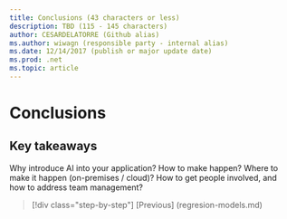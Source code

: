 ```yaml
---
title: Conclusions (43 characters or less)
description: TBD (115 - 145 characters)
author: CESARDELATORRE (Github alias)
ms.author: wiwagn (responsible party - internal alias)
ms.date: 12/14/2017 (publish or major update date)
ms.prod: .net
ms.topic: article
---
```

# Conclusions

## Key takeaways

Why introduce AI into your application? How to make happen? Where to make it happen (on-premises / cloud)? How to get people involved, and how to address team management?

>[!div class="step-by-step"]
[Previous] (regresion-models.md)